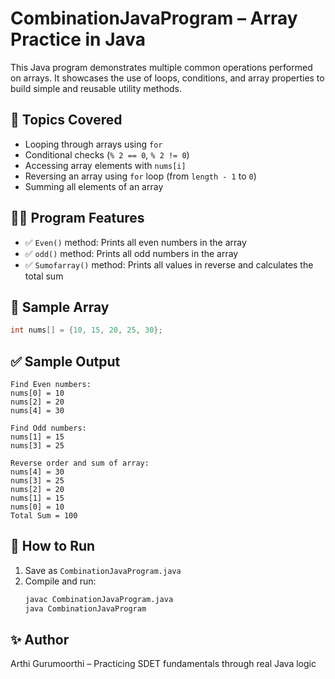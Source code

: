 
# CombinationJavaProgram – Array Practice in Java

This Java program demonstrates multiple common operations performed on arrays. It showcases the use of loops, conditions, and array properties to build simple and reusable utility methods.

## 📘 Topics Covered
- Looping through arrays using `for`
- Conditional checks (`% 2 == 0`, `% 2 != 0`)
- Accessing array elements with `nums[i]`
- Reversing an array using `for` loop (from `length - 1` to `0`)
- Summing all elements of an array

## 🧑‍💻 Program Features
- ✅ `Even()` method: Prints all even numbers in the array
- ✅ `odd()` method: Prints all odd numbers in the array
- ✅ `Sumofarray()` method: Prints all values in reverse and calculates the total sum

## 🧪 Sample Array
```java
int nums[] = {10, 15, 20, 25, 30};
```

## ✅ Sample Output
```
Find Even numbers:
nums[0] = 10
nums[2] = 20
nums[4] = 30

Find Odd numbers:
nums[1] = 15
nums[3] = 25

Reverse order and sum of array:
nums[4] = 30
nums[3] = 25
nums[2] = 20
nums[1] = 15
nums[0] = 10
Total Sum = 100
```

## 🚀 How to Run
1. Save as `CombinationJavaProgram.java`
2. Compile and run:
   ```bash
   javac CombinationJavaProgram.java
   java CombinationJavaProgram
   ```

## ✨ Author
Arthi Gurumoorthi – Practicing SDET fundamentals through real Java logic
